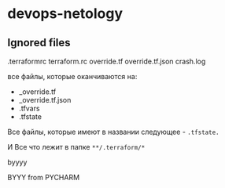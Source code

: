 # devops-netology

## Ignored files
.terraformrc
terraform.rc
override.tf
override.tf.json
crash.log

все файлы, которые оканчиваются на:
* _override.tf
* _override.tf.json
* .tfvars
* .tfstate

Все файлы, которые имеют в названии следующее - `.tfstate.`

И Все что лежит в папке `**/.terraform/*`

byyyy


BYYY from PYCHARM
